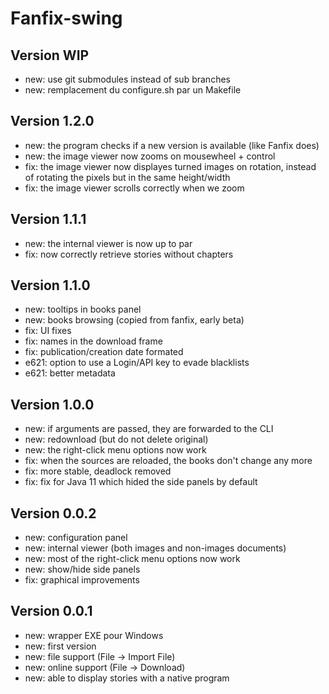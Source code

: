# Fanfix-swing

## Version WIP

- new: use git submodules instead of sub branches
- new: remplacement du configure.sh par un Makefile

## Version 1.2.0

- new: the program checks if a new version is available (like Fanfix does)
- new: the image viewer now zooms on mousewheel + control
- fix: the image viewer now displayes turned images on rotation, instead of rotating the pixels but in the same height/width
- fix: the image viewer scrolls correctly when we zoom

## Version 1.1.1

- new: the internal viewer is now up to par
- fix: now correctly retrieve stories without chapters

## Version 1.1.0

- new: tooltips in books panel
- new: books browsing (copied from fanfix, early beta)
- fix: UI fixes
- fix: names in the download frame
- fix: publication/creation date formated
- e621: option to use a Login/API key to evade blacklists
- e621: better metadata

## Version 1.0.0

- new: if arguments are passed, they are forwarded to the CLI
- new: redownload (but do not delete original)
- new: the right-click menu options now work
- fix: when the sources are reloaded, the books don't change any more
- fix: more stable, deadlock removed
- fix: fix for Java 11 which hided the side panels by default

## Version 0.0.2

- new: configuration panel
- new: internal viewer (both images and non-images documents)
- new: most of the right-click menu options now work
- new: show/hide side panels
- fix: graphical improvements

## Version 0.0.1

- new: wrapper EXE pour Windows
- new: first version
- new: file support (File -> Import File)
- new: online support (File -> Download)
- new: able to display stories with a native program

